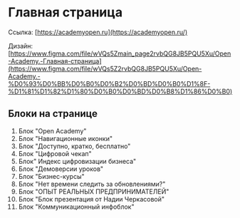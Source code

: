 # Главная страница

Ссылка: [https://academyopen.ru](https://academyopen.ru/)

Дизайн: [https://www.figma.com/file/wVQs5Zmain_page2rvbQG8JB5PQU5Xu/Open-Academy.-Главная-страница](https://www.figma.com/file/wVQs5Z2rvbQG8JB5PQU5Xu/Open-Academy.-%D0%93%D0%BB%D0%B0%D0%B2%D0%BD%D0%B0%D1%8F-%D1%81%D1%82%D1%80%D0%B0%D0%BD%D0%B8%D1%86%D0%B0)
## Блоки на странице

1. Блок "Open Academy"
2. Блок "Навигационные иконки"
3. Блок "Доступно, кратко, бесплатно"
4. Блок "Цифровой чекап"
5. Блок" Индекс цифровизации бизнеса"
6. Блок "Демоверсии уроков"
7. Блок "Бизнес-курсы"
8. Блок "Нет времени следить за обновлениями?"
9. Блок "ОПЫТ РЕАЛЬНЫХ ПРЕДПРИНИМАТЕЛЕЙ"
10. Блок "Блок презентация от Надии Черкасовой"
11. Блок "Коммуникационный инфоблок"
